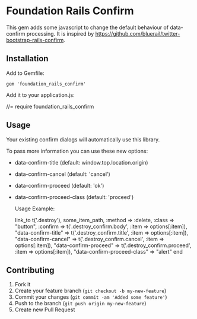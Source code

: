 # Foundation Rails Confirm

This gem adds some javascript to change the default behaviour of data-confirm processing. It is inspired by https://github.com/bluerail/twitter-bootstrap-rails-confirm.

## Installation

Add to Gemfile:

    gem 'foundation_rails_confirm'


Add it to your application.js:

  //= require foundation_rails_confirm


## Usage

  Your existing confirm dialogs will automatically use this library.

  To pass more information you can use these new options:

* data-confirm-title (default: window.top.location.origin)
* data-confirm-cancel (default: 'cancel')
* data-confirm-proceed (default: 'ok')
* data-confirm-proceed-class (default: 'proceed')

  Usage Example:

    link_to t('.destroy'), some_item_path,
      :method => :delete,
      :class => "button",
      :confirm => t('.destroy_confirm.body', :item => options[:item]),
      "data-confirm-title" => t('.destroy_confirm.title', :item => options[:item]),
      "data-confirm-cancel" => t('.destroy_confirm.cancel', :item => options[:item]),
      "data-confirm-proceed" => t('.destroy_confirm.proceed', :item => options[:item]),
      "data-confirm-proceed-class" => "alert"
    end


## Contributing

1. Fork it
2. Create your feature branch (`git checkout -b my-new-feature`)
3. Commit your changes (`git commit -am 'Added some feature'`)
4. Push to the branch (`git push origin my-new-feature`)
5. Create new Pull Request
